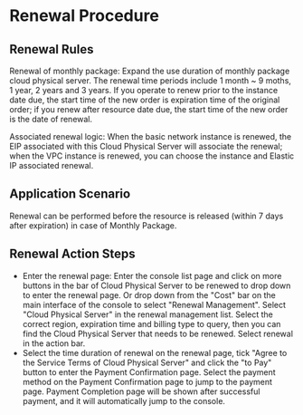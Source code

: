 # Renewal Procedure

## Renewal Rules
Renewal of monthly package: Expand the use duration of monthly package cloud physical server. The renewal time periods include 1 month ~ 9 moths, 1 year, 2 years and 3 years. If you operate to renew prior to the instance date due, the start time of the new order is expiration time of the original order; if you renew after resource date due, the start time of the new order is the date of renewal.

Associated renewal logic: When the basic network instance is renewed, the EIP associated with this Cloud Physical Server will associate the renewal; when the VPC instance is renewed, you can choose the instance and Elastic IP associated renewal.

## Application Scenario
Renewal can be performed before the resource is released (within 7 days after expiration) in case of Monthly Package.

## Renewal Action Steps
- Enter the renewal page: Enter the console list page and click on more buttons in the bar of Cloud Physical Server to be renewed to drop down to enter the renewal page. Or drop down from the "Cost" bar on the main interface of the console to select "Renewal Management". Select "Cloud Physical Server" in the renewal management list. Select the correct region, expiration time and billing type to query, then you can find the Cloud Physical Server that needs to be renewed. Select renewal in the action bar.
- Select the time duration of renewal on the renewal page, tick "Agree to the Service Terms of Cloud Physical Server" and click the "to Pay" button to enter the Payment Confirmation page. Select the payment method on the Payment Confirmation page to jump to the payment page. Payment Completion page will be shown after successful payment, and it will automatically jump to the console.


